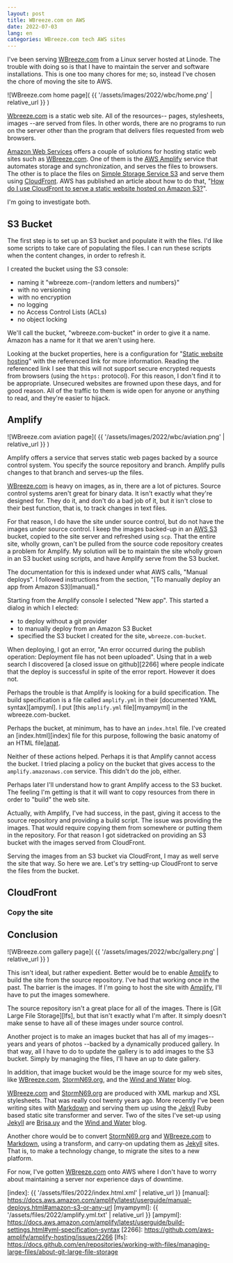 ```yaml
---
layout: post
title: WBreeze.com on AWS
date: 2022-07-03
lang: en
categories: WBreeze.com tech AWS sites
---
```


I've been serving [WBreeze.com][wb] from a Linux server hosted at Linode. The
trouble with doing so is that I have to maintain the server and software
installations. This is one too many chores for me; so, instead I've chosen the
chore of moving the site to AWS.

![WBreeze.com home page](
  {{ '/assets/images/2022/wbc/home.png' | relative_url }}
)

[Wbreeze.com][wb] is a static web site. All of the resources-- pages,
stylesheets, images --are served from files. In other words, there are no
programs to run on the server other than the program that delivers files
requested from web browsers.

[Amazon Web Services][aws] offers a couple of solutions for hosting static web
sites such as [WBreeze.com][wb]. One of them is the [AWS Amplify][amp] service
that automates storage and synchronization, and serves the files to browsers.
The other is to place the files on [Simple Storage Service S3][s3] and serve
them using [CloudFront][cf]. AWS has published an article about how to do
that,
"[How do I use CloudFront to serve a static website hosted on Amazon S3?][host]".

I'm going to investigate both.

## S3 Bucket

The first step is to set up an S3 bucket and populate it with the files.
I'd like some scripts to take care of populating the files. I can run these
scripts when the content changes, in order to refresh it.

I created the bucket using the S3 console:
- naming it "wbreeze.com-{random letters and numbers}"
- with no versioning
- with no encryption
- no logging
- no Access Control Lists (ACLs)
- no object locking

We'll call the bucket, "wbreeze.com-bucket" in order to give it a name.
Amazon has a name for it that we aren't using here.

Looking at the bucket properties, here is a configuration for "[Static website
hosting][s3h]" with the referenced link for more information.
Reading the referenced link I see that this will not support secure encrypted
requests from browsers (using the `https:` protocol).
For this reason, I don't find it to be appropriate. Unsecured websites are
frowned upon these days, and for good reason. All of the traffic to them is
wide open for anyone or anything to read, and they're easier to hijack.

## Amplify

![WBreeze.com aviation page](
  {{ '/assets/images/2022/wbc/aviation.png' | relative_url }}
)

Amplify offers a service that serves static web pages backed by a source
control system. You specify the source repository and branch. Amplify pulls
changes to that branch and serves-up the files.

[WBreeze.com][wb] is heavy on images, as in, there are a lot of pictures.
Source control systems aren't great for binary data. It isn't exactly what
they're designed for. They do it, and don't do a bad job of it, but it isn't
close to their best function, that is, to track changes in text files.

For that reason, I do have the site under source control, but do not have
the images under source control. I keep the images backed-up in an [AWS S3][s3]
bucket, copied to the site server and refreshed using `scp`.
That the entire site, wholly grown, can't be pulled from the source code
repository creates a problem for Amplify. My solution will be to maintain the
site wholly grown in an S3 bucket using scripts, and have Amplify serve from
the S3 bucket.

The documentation for this is indexed under what AWS calls, "Manual deploys".
I followed instructions from the section,
"[To manually deploy an app from Amazon S3][manual]."

Starting from the Amplify console I selected "New app". This started a
dialog in which I elected:
- to deploy without a git provider
- to manually deploy from an Amazon S3 Bucket
- specified the S3 bucket I created for the site, `wbreeze.com-bucket`.

When deploying, I got an error, "An error occurred during the publish
operation: Deployment file has not been uploaded". Using that in a web search I
discovered [a closed issue on github][2266] where people indicate that the
deploy is successful in spite of the error report. However it does not.

Perhaps the trouble is that Amplify is looking for a build specification. The
build specification is a file called `amplify.yml` in their [documented YAML
syntax][ampyml]. I put [this `amplify.yml` file][myampyml] in the
wbreeze.com-bucket.

Perhaps the bucket, at minimum, has to have an `index.html` file.
I've created an [index.html][index] file for this purpose, following
the basic anatomy of an HTML file][anat].

Neither of these actions helped. Perhaps it is that Amplify cannot access
the bucket. I tried placing a policy on the bucket that gives access to
the `amplify.amazonaws.com` service. This didn't do the job, either.

Perhaps later I'll understand how to grant Amplify access to the S3 bucket.
The feeling I'm getting is that it will want to copy resources from there
in order to "build" the web site.

Actually, with Amplify, I've had success, in the past, giving it access to the
source repository and providing a build script. The issue was providing the
images. That would require copying them from somewhere or putting them in the
repository.  For that reason I got sidetracked on providing an S3 bucket with
the images served from CloudFront.

Serving the images from an S3 bucket via CloudFront, I may as well serve
the site that way. So here we are. Let's try setting-up CloudFront to
serve the files from the bucket.

## CloudFront

### Copy the site


## Conclusion

![WBreeze.com gallery page](
  {{ '/assets/images/2022/wbc/gallery.png' | relative_url }}
)

This isn't ideal, but rather expedient. Better would be to enable [Amplify][amp]
to build the site from the source repository. I've had that working once
in the past. The barrier is the images. If I'm going to host the site with
[Amplify][amp], I'll have to put the images somewhere.

The source repository isn't a great place for all of the images. There is
[Git Large File Storage][lfs], but that isn't exactly what I'm after.
It simply doesn't make sense to have all of these images under source control.

Another project is to make an images bucket that has all of my images-- years
and years of photos --backed by a dynamically produced gallery. In that way,
all I have to do to update the gallery is to add images to the S3 bucket.
Simply by managing the files, I'll have an up to date gallery.

In addition, that image bucket would be the image source for my web sites,
like [WBreeze.com][wb], [StormN69.org][s69], and the [Wind and Water][wnw]
blog.

[WBreeze.com][wb] and [StormN69.org][s69] are produced with XML markup and XSL
stylesheets. That was really cool twenty years ago.  More recently I've been
writing sites with [Markdown][md] and serving them up using the
[Jekyll][jekyll] Ruby based static site transformer and server. Two of the
sites I've set-up using [Jekyll][jekyll] are [Brisa.uy][brisa] and the [Wind
and Water][wnw] blog.

Another chore would be to convert [StormN69.org][s69] and [WBreeze.com][wb] to
[Markdown][md], using a transform, and carry-on updating them as
[Jekyll][jekyll] sites. That is, to make a technology change, to migrate the
sites to a new platform.

For now, I've gotten [WBreeze.com][wb] onto AWS where I don't have to worry
about maintaining a server nor experience days of downtime.

[brisa]: https://brisa.uy/
[jekyll]: https://jekyllrb.com/
[md]: https://daringfireball.net/projects/markdown/
[s69]: https://stormn69.org/
[wnw]: https://wnw.wbreeze.com/
[s3]: https://docs.aws.amazon.com/AmazonS3/latest/userguide/Welcome.html
[cf]: https://docs.aws.amazon.com/AmazonCloudFront/latest/DeveloperGuide/Introduction.html
[amp]: https://docs.aws.amazon.com/amplify/latest/userguide/welcome.html
[host]: https://aws.amazon.com/premiumsupport/knowledge-center/cloudfront-serve-static-website/
[aws]: https://aws.amazon.com/
[wb]: https://wbreeze.com/
[s3h]: https://docs.aws.amazon.com/AmazonS3/latest/userguide/WebsiteHosting.html
[anat]: https://developer.mozilla.org/en-US/docs/Learn/Getting_started_with_the_web/HTML_basics#anatomy_of_an_html_document
[index]: {{ '/assets/files/2022/index.html.xml' | relative_url }}
[manual]: https://docs.aws.amazon.com/amplify/latest/userguide/manual-deploys.html#amazon-s3-or-any-url
[myampyml]: {{ '/assets/files/2022/amplify.yml.txt' | relative_url }}
[ampyml]: https://docs.aws.amazon.com/amplify/latest/userguide/build-settings.html#yml-specification-syntax
[2266]: https://github.com/aws-amplify/amplify-hosting/issues/2266
[lfs]: https://docs.github.com/en/repositories/working-with-files/managing-large-files/about-git-large-file-storage
